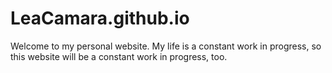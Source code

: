 # LeaCamara.github.io
Welcome to my personal website. 
My life is a constant work in progress, so this website will be a constant work in progress, too.
